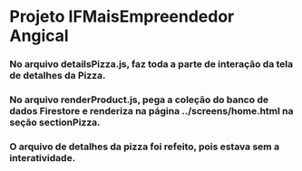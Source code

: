 # Projeto IFMaisEmpreendedor Angical

### No arquivo **detailsPizza.js**, faz toda a parte de interação da tela de detalhes da Pizza.
### No arquivo **renderProduct.js**, pega a coleção do banco de dados Firestore e renderiza na página **../screens/home.html** na seção **sectionPizza**.
### O arquivo de detalhes da pizza foi refeito, pois estava sem a **interatividade**.
